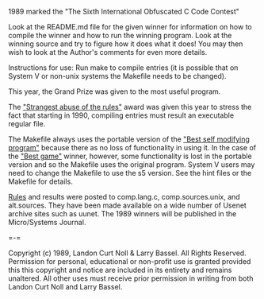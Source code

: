 1989 marked the "The Sixth International Obfuscated C Code Contest"


Look at the README.md file for the given winner for information
on how to compile the winner and how to run the winning program.
Look at the winning source and try to figure how it does what it does!
You may then wish to look at the Author's comments for even more details.

Instructions for use: Run make to compile entries (it is possible
that on System V or non-unix systems the Makefile needs to be
changed).

This year, the Grand Prize was given to the most useful program.

The ["Strangest abuse of the rules"](jar.1/README.md) award was given this year
to stress the fact that starting in 1990, compiling entries must result an
executable regular file.

The Makefile always uses the portable version of the ["Best
self modifying program"](fubar/) because there as no loss of functionality in
using it.  In the case of the ["Best game"](tromp/) winner, however, some
functionality is lost in the portable version and so the Makefile uses
the original program.  System V users may need to change the Makefile
to use the s5 version.  See the hint files or the Makefile for details.

[Rules](rules.txt) and results were posted to comp.lang.c, comp.sources.unix, and
alt.sources.  They have been made available on a wide number of Usenet
archive sites such as uunet.  The 1989 winners will be published in the
Micro/Systems Journal.

=-=

Copyright (c) 1989, Landon Curt Noll & Larry Bassel.
All Rights Reserved.  Permission for personal, educational or non-profit use is
granted provided this this copyright and notice are included in its entirety
and remains unaltered.  All other uses must receive prior permission in writing
from both Landon Curt Noll and Larry Bassel.
